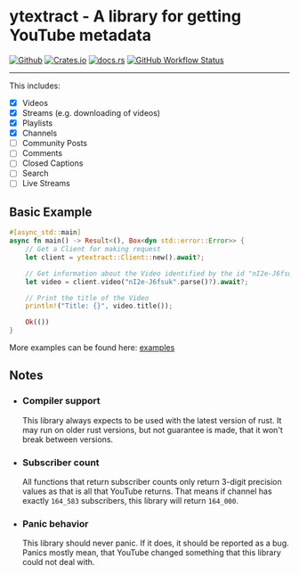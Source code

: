 # ytextract - A library for getting YouTube metadata

[![Github](https://img.shields.io/badge/github-ATiltedTree/ytextract-8da0cb?style=for-the-badge&labelColor=555555&logo=github)](https://github.com/ATiltedTree/ytextract)
[![Crates.io](https://img.shields.io/crates/v/ytextract?style=for-the-badge&logo=rust)](https://crates.io/crates/ytextract)
[![docs.rs](https://img.shields.io/docsrs/ytextract?color=teal&style=for-the-badge)](https://docs.rs/ytextract)
[![GitHub Workflow Status](https://img.shields.io/github/workflow/status/ATiltedTree/ytextract/Test?style=for-the-badge)](https://github.com/ATiltedTree/ytextract/actions/workflows/test.yml)

---

This includes:

- [x] Videos
- [x] Streams (e.g. downloading of videos)
- [x] Playlists
- [x] Channels
- [ ] Community Posts
- [ ] Comments
- [ ] Closed Captions
- [ ] Search
- [ ] Live Streams

## Basic Example

```rust
#[async_std::main]
async fn main() -> Result<(), Box<dyn std::error::Error>> {
    // Get a Client for making request
    let client = ytextract::Client::new().await?;

    // Get information about the Video identified by the id "nI2e-J6fsuk".
    let video = client.video("nI2e-J6fsuk".parse()?).await?;

    // Print the title of the Video
    println!("Title: {}", video.title());

    Ok(())
}
```

More examples can be found here: [examples](https://github.com/ATiltedTree/ytextract/tree/main/examples)

## Notes

- ### Compiler support

    This library always expects to be used with the latest version of rust. It
    may run on older rust versions, but not guarantee is made, that it won't
    break between versions.

- ### Subscriber count

    All functions that return subscriber counts only return 3-digit precision
    values as that is all that YouTube returns. That means if channel has
    exactly `164_583` subscribers, this library will return `164_000`.

- ### Panic behavior

    This library should never panic. If it does, it should be reported as a
    bug. Panics mostly mean, that YouTube changed something that this library
    could not deal with.
